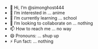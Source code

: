 - 👋 Hi, I’m @simonghost444
- 👀 I’m interested in ... anime
- 🌱 I’m currently learning ... school
- 💞️ I’m looking to collaborate on ... nothing
- 📫 How to reach me ... no way
- 😄 Pronouns: ... shup up
- ⚡ Fun fact: ... nothing

<!---
simonghost444/simonghost444 is a ✨ special ✨ repository because its `README.md` (this file) appears on your GitHub profile.
You can click the Preview link to take a look at your changes.
--->
